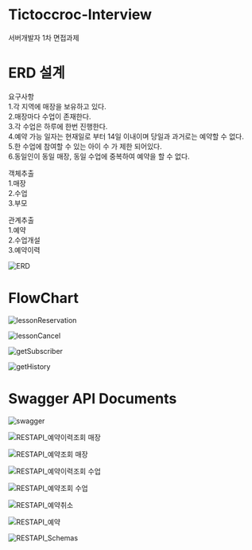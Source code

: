 # Tictoccroc-Interview
 서버개발자 1차 면접과제

# ERD 설계
요구사항<br>
1.각 지역에 매장을 보유하고 있다.<br>
2.매장마다 수업이 존재한다.<br>
3.각 수업은 하루에 한번 진행한다.<br>
4.예약 가능 일자는 현재일로 부터 14일 이내이며 당일과 과거로는 예약할 수 없다.<br>
5.한 수업에 참여할 수 있는 아이 수 가 제한 되어있다.<br>
6.동일인이 동일 매장, 동일 수업에 중복하여 예약을 할 수 없다.<br>

객체추출<br>
1.매장<br>
2.수업<br>
3.부모<br>

관계추출<br>
1.예약<br>
2.수업개설<br>
3.예약이력<br>

![ERD](https://user-images.githubusercontent.com/82797327/169296031-bdde0866-b7a9-47cc-a6fd-51eafac143ce.PNG)

# FlowChart

![lessonReservation](https://user-images.githubusercontent.com/82797327/169298717-9b2ce934-9b74-43bc-bf02-b375560123ca.PNG)


![lessonCancel](https://user-images.githubusercontent.com/82797327/169298733-f4ccd183-e24e-4095-a3ae-29194e470ae1.PNG)


![getSubscriber](https://user-images.githubusercontent.com/82797327/169298739-1ba541ed-7730-44fe-9c88-dbb325c5ed35.PNG)


![getHistory](https://user-images.githubusercontent.com/82797327/169298750-28753841-c13e-47dc-b529-f7c8f0a8c4a3.PNG)

# Swagger API Documents

![swagger](https://user-images.githubusercontent.com/82797327/169298829-23e3a2d8-140c-4e8b-a1d2-19a512c955a9.PNG)


![RESTAPI_예약이력조회 매장](https://user-images.githubusercontent.com/82797327/169298882-4c71bd94-199e-4299-bb45-a4494e91a0b4.PNG)


![RESTAPI_예약조회 매장](https://user-images.githubusercontent.com/82797327/169298942-7e4776cc-553e-46b2-9de1-97730775971f.PNG)


![RESTAPI_예약이력조회 수업](https://user-images.githubusercontent.com/82797327/169298961-32975fe9-dd4f-42d5-8840-28f63ea7e4dd.PNG)


![RESTAPI_예약조회 수업](https://user-images.githubusercontent.com/82797327/169298974-3202d43b-4bfa-4d6c-a5aa-0179f01a7659.PNG)


![RESTAPI_예약취소](https://user-images.githubusercontent.com/82797327/169299018-1e338771-49a0-4630-b6e5-19df247e2203.PNG)


![RESTAPI_예약](https://user-images.githubusercontent.com/82797327/169299040-e3e20e69-3274-4a2b-b5b3-6473ffa3a354.PNG)


![RESTAPI_Schemas](https://user-images.githubusercontent.com/82797327/169299067-037a47e4-b2e1-426b-874d-a607b73edda7.PNG)



